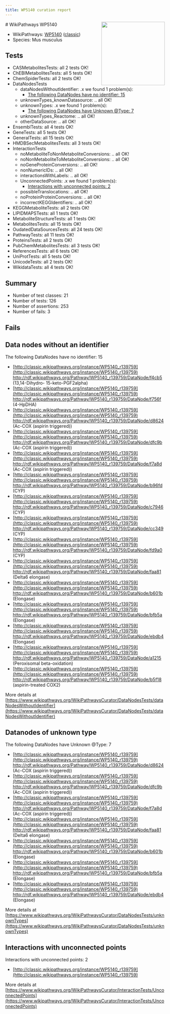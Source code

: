 ```yaml
---
title: WP5140 curation report
---
```


<img style="float: right; width: 200px" src="https://upload.wikimedia.org/wikipedia/commons/thumb/8/83/Wplogo_with_text_500.png/640px-Wplogo_with_text_500.png" />
# WikiPathways WP5140

* WikiPathways: [WP5140](https://wikipathways.org/pathways/WP5140) ([classic](https://classic.wikipathways.org/instance/WP5140))
* Species: Mus musculus
## Tests
* CASMetabolitesTests: all 2 tests OK!
* ChEBIMetabolitesTests: all 5 tests OK!
* ChemSpiderTests: all 2 tests OK!
* DataNodesTests
    * dataNodesWithoutIdentifier: .x we found 1 problem(s):
        * [The following DataNodes have no identifier: 15](#8792c495)
    * unknownTypes_knownDatasource: .. all OK!
    * unknownTypes: .x we found 1 problem(s):
        * [The following DataNodes have Unknown @Type: 7](#839973e5)
    * unknownTypes_Reactome: .. all OK!
    * otherDataSource: .. all OK!
* EnsemblTests: all 4 tests OK!
* GeneTests: all 5 tests OK!
* GeneralTests: all 15 tests OK!
* HMDBSecMetabolitesTests: all 3 tests OK!
* InteractionTests
    * noMetaboliteToNonMetaboliteConversions: .. all OK!
    * noNonMetaboliteToMetaboliteConversions: .. all OK!
    * noGeneProteinConversions: .. all OK!
    * nonNumericIDs: .. all OK!
    * interactionsWithLabels: .. all OK!
    * UnconnectedPoints: .x we found 1 problem(s):
        * [Interactions with unconnected points: 2](#35a61ada)
    * possibleTranslocations: .. all OK!
    * noProteinProteinConversions: .. all OK!
    * incorrectKEGGIdentifiers: .. all OK!
* KEGGMetaboliteTests: all 2 tests OK!
* LIPIDMAPSTests: all 1 tests OK!
* MetaboliteStructureTests: all 1 tests OK!
* MetabolitesTests: all 15 tests OK!
* OudatedDataSourcesTests: all 24 tests OK!
* PathwayTests: all 11 tests OK!
* ProteinsTests: all 2 tests OK!
* PubChemMetabolitesTests: all 3 tests OK!
* ReferencesTests: all 6 tests OK!
* UniProtTests: all 5 tests OK!
* UnicodeTests: all 2 tests OK!
* WikidataTests: all 4 tests OK!


## Summary

* Number of test classes: 21
* Number of tests: 126
* Number of assertions: 253
* Number of fails: 3

## Fails

<a name="8792c495" />

## Data nodes without an identifier

The following DataNodes have no identifier: 15

* [http://classic.wikipathways.org/instance/WP5140_r139759](http://classic.wikipathways.org/instance/WP5140_r139759) http://rdf.wikipathways.org/Pathway/WP5140_r139759/DataNode/f4cb5 (13,14-Dihydro-
15-keto-PGF2alpha)
* [http://classic.wikipathways.org/instance/WP5140_r139759](http://classic.wikipathways.org/instance/WP5140_r139759) http://rdf.wikipathways.org/Pathway/WP5140_r139759/DataNode/f756f (4-HpDHA)
* [http://classic.wikipathways.org/instance/WP5140_r139759](http://classic.wikipathways.org/instance/WP5140_r139759) http://rdf.wikipathways.org/Pathway/WP5140_r139759/DataNode/d8624 (Ac-COX
(aspirin triggered))
* [http://classic.wikipathways.org/instance/WP5140_r139759](http://classic.wikipathways.org/instance/WP5140_r139759) http://rdf.wikipathways.org/Pathway/WP5140_r139759/DataNode/dfc9b (Ac-COX
(aspirin triggered))
* [http://classic.wikipathways.org/instance/WP5140_r139759](http://classic.wikipathways.org/instance/WP5140_r139759) http://rdf.wikipathways.org/Pathway/WP5140_r139759/DataNode/f7a8d (Ac-COX
(aspirin triggered))
* [http://classic.wikipathways.org/instance/WP5140_r139759](http://classic.wikipathways.org/instance/WP5140_r139759) http://rdf.wikipathways.org/Pathway/WP5140_r139759/DataNode/b96fd (CYP)
* [http://classic.wikipathways.org/instance/WP5140_r139759](http://classic.wikipathways.org/instance/WP5140_r139759) http://rdf.wikipathways.org/Pathway/WP5140_r139759/DataNode/c7946 (CYP)
* [http://classic.wikipathways.org/instance/WP5140_r139759](http://classic.wikipathways.org/instance/WP5140_r139759) http://rdf.wikipathways.org/Pathway/WP5140_r139759/DataNode/cc349 (CYP)
* [http://classic.wikipathways.org/instance/WP5140_r139759](http://classic.wikipathways.org/instance/WP5140_r139759) http://rdf.wikipathways.org/Pathway/WP5140_r139759/DataNode/fd9a0 (CYP)
* [http://classic.wikipathways.org/instance/WP5140_r139759](http://classic.wikipathways.org/instance/WP5140_r139759) http://rdf.wikipathways.org/Pathway/WP5140_r139759/DataNode/faa81 (Delta6 elongase)
* [http://classic.wikipathways.org/instance/WP5140_r139759](http://classic.wikipathways.org/instance/WP5140_r139759) http://rdf.wikipathways.org/Pathway/WP5140_r139759/DataNode/b601b (Elongase)
* [http://classic.wikipathways.org/instance/WP5140_r139759](http://classic.wikipathways.org/instance/WP5140_r139759) http://rdf.wikipathways.org/Pathway/WP5140_r139759/DataNode/bfb5a (Elongase)
* [http://classic.wikipathways.org/instance/WP5140_r139759](http://classic.wikipathways.org/instance/WP5140_r139759) http://rdf.wikipathways.org/Pathway/WP5140_r139759/DataNode/ebdb4 (Elongase)
* [http://classic.wikipathways.org/instance/WP5140_r139759](http://classic.wikipathways.org/instance/WP5140_r139759) http://rdf.wikipathways.org/Pathway/WP5140_r139759/DataNode/a1215 (Peroxisomal beta-oxidation)
* [http://classic.wikipathways.org/instance/WP5140_r139759](http://classic.wikipathways.org/instance/WP5140_r139759) http://rdf.wikipathways.org/Pathway/WP5140_r139759/DataNode/b5f18 (aspirin-treated COX2)


More details at [https://www.wikipathways.org/WikiPathwaysCurator/DataNodesTests/dataNodesWithoutIdentifier](https://www.wikipathways.org/WikiPathwaysCurator/DataNodesTests/dataNodesWithoutIdentifier)

<a name="839973e5" />

## Datanodes of unknown type

The following DataNodes have Unknown @Type: 7

* [http://classic.wikipathways.org/instance/WP5140_r139759](http://classic.wikipathways.org/instance/WP5140_r139759) http://rdf.wikipathways.org/Pathway/WP5140_r139759/DataNode/d8624 (Ac-COX
(aspirin triggered))
* [http://classic.wikipathways.org/instance/WP5140_r139759](http://classic.wikipathways.org/instance/WP5140_r139759) http://rdf.wikipathways.org/Pathway/WP5140_r139759/DataNode/dfc9b (Ac-COX
(aspirin triggered))
* [http://classic.wikipathways.org/instance/WP5140_r139759](http://classic.wikipathways.org/instance/WP5140_r139759) http://rdf.wikipathways.org/Pathway/WP5140_r139759/DataNode/f7a8d (Ac-COX
(aspirin triggered))
* [http://classic.wikipathways.org/instance/WP5140_r139759](http://classic.wikipathways.org/instance/WP5140_r139759) http://rdf.wikipathways.org/Pathway/WP5140_r139759/DataNode/faa81 (Delta6 elongase)
* [http://classic.wikipathways.org/instance/WP5140_r139759](http://classic.wikipathways.org/instance/WP5140_r139759) http://rdf.wikipathways.org/Pathway/WP5140_r139759/DataNode/b601b (Elongase)
* [http://classic.wikipathways.org/instance/WP5140_r139759](http://classic.wikipathways.org/instance/WP5140_r139759) http://rdf.wikipathways.org/Pathway/WP5140_r139759/DataNode/bfb5a (Elongase)
* [http://classic.wikipathways.org/instance/WP5140_r139759](http://classic.wikipathways.org/instance/WP5140_r139759) http://rdf.wikipathways.org/Pathway/WP5140_r139759/DataNode/ebdb4 (Elongase)


More details at [https://www.wikipathways.org/WikiPathwaysCurator/DataNodesTests/unknownTypes](https://www.wikipathways.org/WikiPathwaysCurator/DataNodesTests/unknownTypes)

<a name="35a61ada" />

## Interactions with unconnected points

Interactions with unconnected points: 2

* [http://classic.wikipathways.org/instance/WP5140_r139759](http://classic.wikipathways.org/instance/WP5140_r139759)


More details at [https://www.wikipathways.org/WikiPathwaysCurator/InteractionTests/UnconnectedPoints](https://www.wikipathways.org/WikiPathwaysCurator/InteractionTests/UnconnectedPoints)

